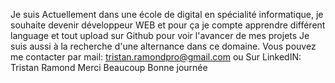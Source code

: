 Je suis Actuellement dans une école de digital en spécialité informatique, je souhaite devenir développeur WEB et pour ça je compte apprendre différent language et tout upload sur
Github pour voir l'avancer de mes projets
Je suis aussi à la recherche d'une alternance dans ce domaine.
Vous pouvez me contacter par mail: tristan.ramondpro@gmail.com
ou Sur LinkedIN: Tristan Ramond
Merci Beaucoup Bonne journée
